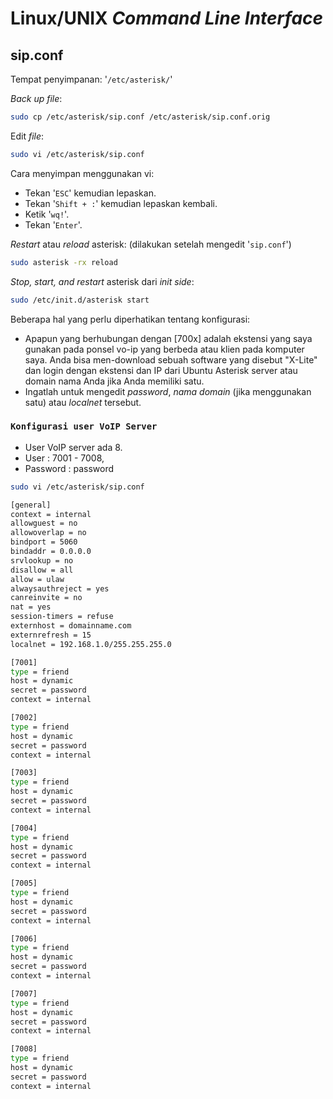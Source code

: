 # Linux/UNIX *Command Line Interface*

## sip.conf

Tempat penyimpanan: '`/etc/asterisk/`'

*Back up* *file*:
```bash
sudo cp /etc/asterisk/sip.conf /etc/asterisk/sip.conf.orig
```

Edit *file*:
```bash
sudo vi /etc/asterisk/sip.conf
```

Cara menyimpan menggunakan vi:
- Tekan '`ESC`' kemudian lepaskan.
- Tekan '`Shift + :`' kemudian lepaskan kembali.
- Ketik '`wq!`'.
- Tekan '`Enter`'.

*Restart* atau *reload* asterisk: (dilakukan setelah mengedit '`sip.conf`')
```bash
sudo asterisk -rx reload
```

*Stop, start, and restart* asterisk dari *init side*:
```bash
sudo /etc/init.d/asterisk start
```


Beberapa hal yang perlu diperhatikan tentang konfigurasi:
- Apapun yang berhubungan dengan [700x] adalah ekstensi yang saya gunakan pada ponsel vo-ip yang berbeda atau klien pada komputer saya. Anda bisa men-download sebuah software yang disebut "X-Lite" dan login dengan ekstensi dan IP dari Ubuntu Asterisk server atau domain nama Anda jika Anda memiliki satu.
- Ingatlah untuk mengedit *password*, *nama domain* (jika menggunakan satu) atau *localnet* tersebut.

### `Konfigurasi user VoIP Server`
- User VoIP server ada 8.
- User : 7001 - 7008,
- Password : password

```bash
sudo vi /etc/asterisk/sip.conf

[general]
context = internal
allowguest = no
allowoverlap = no
bindport = 5060
bindaddr = 0.0.0.0
srvlookup = no
disallow = all
allow = ulaw
alwaysauthreject = yes
canreinvite = no
nat = yes
session-timers = refuse
externhost = domainname.com
externrefresh = 15
localnet = 192.168.1.0/255.255.255.0

[7001]
type = friend
host = dynamic
secret = password
context = internal

[7002]
type = friend
host = dynamic
secret = password
context = internal

[7003]
type = friend
host = dynamic
secret = password
context = internal

[7004]
type = friend
host = dynamic
secret = password
context = internal

[7005]
type = friend
host = dynamic
secret = password
context = internal

[7006]
type = friend
host = dynamic
secret = password
context = internal

[7007]
type = friend
host = dynamic
secret = password
context = internal

[7008]
type = friend
host = dynamic
secret = password
context = internal
```